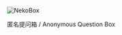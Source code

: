![NekoBox](https://img.cdn.n3ko.co/lsky/2020/04/10/f953b84f4efd3.png)

匿名提问箱 / Anonymous Question Box